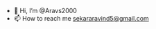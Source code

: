 - 👋 Hi, I’m @Aravs2000
- 📫 How to reach me
  sekararavind5@gmail.com

<!---
Aravs2000/Aravs2000 is a ✨ special ✨ repository because its `README.md` (this file) appears on your GitHub profile.
You can click the Preview link to take a look at your changes.
--->
